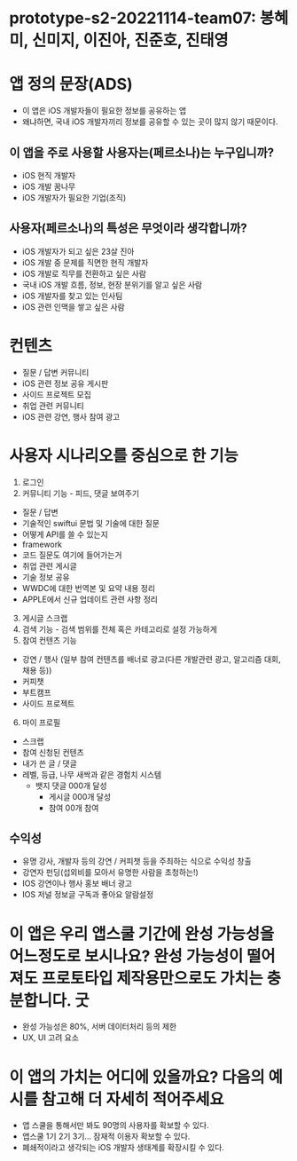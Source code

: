 # prototype-s2-20221114-team07: 봉혜미, 신미지, 이진아, 진준호, 진태영

# 앱 정의 문장(ADS)
- 이 앱은 iOS 개발자들이 필요한 정보를 공유하는 앱
- 왜냐하면, 국내 iOS 개발자끼리 정보를 공유할 수 있는 곳이 많지 않기 때문이다.


## **이 앱을 주로 사용할 사용자는(페르소나)는 누구입니까?**

- iOS 현직 개발자
- iOS 개발 꿈나무
- iOS 개발자가 필요한 기업(조직)

## **사용자(페르소나)의 특성은 무엇이라 생각합니까?**

- iOS 개발자가 되고 싶은 23살 진아
- iOS 개발 중 문제를 직면한 현직 개발자
- iOS 개발로 직무를 전환하고 싶은 사람
- 국내 iOS 개발 흐름, 정보, 현장 분위기를 알고 싶은 사람
- iOS 개발자를 찾고 있는 인사팀
- iOS 관련 인맥을 쌓고 싶은 사람


# 컨텐츠

- 질문 / 답변 커뮤니티
- iOS 관련 정보 공유 게시판
- 사이드 프로젝트 모집
- 취업 관련 커뮤니티
- iOS 관련 강연, 행사 참여 광고


# 사용자 시나리오를 중심으로 한 기능

1. 로그인
2. 커뮤니티 기능 - 피드, 댓글 보여주기
- 질문 / 답변
- 기술적인 swiftui 문법 및 기술에 대한 질문 
- 어떻게 API를 쓸 수 있는지
- framework 
- 코드 질문도 여기에 들어가는거
- 취업 관련 게시글
- 기술 정보 공유
- WWDC에 대한 번역본 및 요약 내용 정리
- APPLE에서 신규 업데이트 관련 사항 정리
3. 게시글 스크랩
4. 검색 기능 - 검색 범위를 전체 혹은 카테고리로 설정 가능하게
5. 참여 컨텐츠 기능
- 강연 / 행사 (일부 참여 컨텐츠를 배너로 광고(다른 개발관련 광고, 알고리즘 대회, 채용 등))
- 커피챗
- 부트캠프
- 사이드 프로젝트
6. 마이 프로필
- 스크랩
- 참여 신청된 컨텐츠
- 내가 쓴 글 / 댓글
- 레벨, 등급, 나무 새싹과 같은 경험치 시스템
    - 뱃지 댓글 000개 달성
        - 게시글 000개 달성
        - 참여 00개 참여


## 수익성

- 유명 강사, 개발자 등의 강연 / 커피챗 등을 주최하는 식으로 수익성 창출
- 강연자 펀딩(섭외비를 모아서 유명한 사람을 초청하는!)
- IOS 강연이나 행사 홍보 배너 광고
- IOS 저널 정보글 구독과 좋아요 알람설정


# **이 앱은 우리 앱스쿨 기간에 완성 가능성을 어느정도로 보시나요? 완성 가능성이 떨어져도 프로토타입 제작용만으로도 가치는 충분합니다. 굿**

- 완성 가능성은 80%, 서버 데이터처리 등의 제한
- UX, UI 고려 요소


# **이 앱의 가치는 어디에 있을까요? 다음의 예시를 참고해 더 자세히 적어주세요**

- 앱 스쿨을 통해서만 봐도 90명의 사용자를 확보할 수 있다.
- 앱스쿨 1기 2기 3기… 잠재적 이용자 확보할 수 있다.
- 폐쇄적이라고 생각되는 iOS 개발자 생태계를 확장시킬 수 있다.
